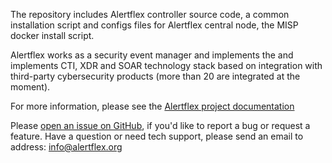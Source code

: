 The repository includes Alertflex controller source code, a common installation script and configs files for Alertflex central node, the MISP docker install script.

Alertflex works as a security event manager and implements the and implements CTI, XDR and SOAR technology stack based on integration with third-party cybersecurity products (more than 20 are integrated at the moment).

For more information, please see the [Alertflex project documentation](https://alertflex.org/doc/index.html)
	
Please [open an issue on GitHub](https://github.com/alertflex/altprobe/issues), if you'd like to report a bug or request a feature. 
Have a question or need tech support, please send an email to address: info@alertflex.org

